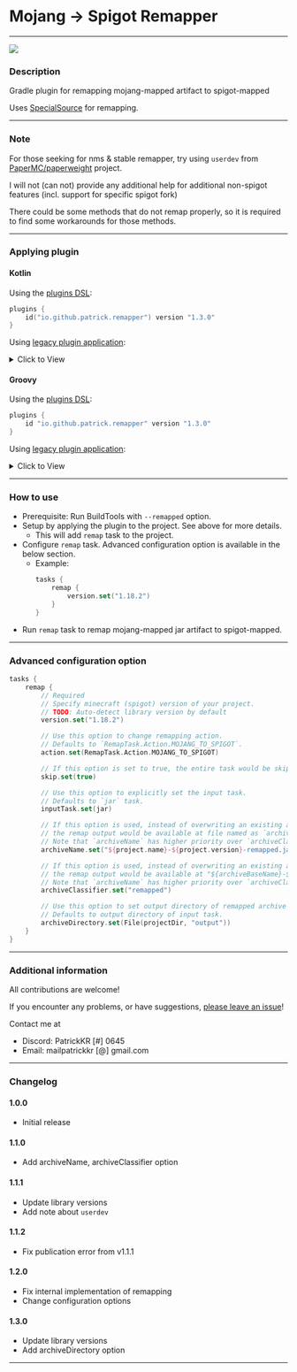 # Mojang -> Spigot Remapper

---

[![](https://img.shields.io/gradle-plugin-portal/v/io.github.patrick.remapper?style=for-the-badge)](https://plugins.gradle.org/plugin/io.github.patrick.remapper)

### Description

Gradle plugin for remapping mojang-mapped artifact to spigot-mapped

Uses [SpecialSource](https://github.com/md-5/SpecialSource) for remapping.

---

### Note

For those seeking for nms & stable remapper, try using `userdev` from [PaperMC/paperweight](https://github.com/PaperMC/paperweight) project.

I will not (can not) provide any additional help for additional non-spigot features (incl. support for specific spigot fork)

There could be some methods that do not remap properly, so it is required to find some workarounds for those methods.

---

### Applying plugin

#### Kotlin

Using the [plugins DSL](https://docs.gradle.org/current/userguide/plugins.html#sec:plugins_block):

```kotlin
plugins {
    id("io.github.patrick.remapper") version "1.3.0"
}
```

Using [legacy plugin application](https://docs.gradle.org/current/userguide/plugins.html#sec:old_plugin_application):
<details><summary>Click to View</summary>

```kotlin
buildscript {
    repositories {
        maven {
            url = uri("https://plugins.gradle.org/m2/")
        }
    }
    dependencies {
        classpath("io.github.patrick-choe:mojang-spigot-remapper:1.3.0")
    }
}

apply(plugin = "io.github.patrick.remapper")
```
</details>

#### Groovy

Using the [plugins DSL](https://docs.gradle.org/current/userguide/plugins.html#sec:plugins_block):

```groovy
plugins {
    id "io.github.patrick.remapper" version "1.3.0"
}
```

Using [legacy plugin application](https://docs.gradle.org/current/userguide/plugins.html#sec:old_plugin_application):
<details><summary>Click to View</summary>

```groovy
buildscript {
    repositories {
        maven {
            url "https://plugins.gradle.org/m2/"
        }
    }
    dependencies {
        classpath "io.github.patrick-choe:mojang-spigot-remapper:1.3.0"
    }
}

apply plugin: "io.github.patrick.remapper"
```
</details>

---

### How to use

- Prerequisite: Run BuildTools with `--remapped` option.
- Setup by applying the plugin to the project. See above for more details.
   - This will add `remap` task to the project.
- Configure `remap` task. Advanced configuration option is available in the below section.
   - Example:
      ```kotlin
      tasks {
          remap {
              version.set("1.18.2")
          }
      }
      ```
- Run `remap` task to remap mojang-mapped jar artifact to spigot-mapped.

---

### Advanced configuration option

```kotlin
tasks {
    remap {
        // Required
        // Specify minecraft (spigot) version of your project.
        // TODO: Auto-detect library version by default
        version.set("1.18.2")

        // Use this option to change remapping action.
        // Defaults to `RemapTask.Action.MOJANG_TO_SPIGOT`.
        action.set(RemapTask.Action.MOJANG_TO_SPIGOT)

        // If this option is set to true, the entire task would be skipped.
        skip.set(true)

        // Use this option to explicitly set the input task.
        // Defaults to `jar` task.
        inputTask.set(jar)

        // If this option is used, instead of overwriting an existing artifact,
        // the remap output would be available at file named as `archiveName`.
        // Note that `archiveName` has higher priority over `archiveClassifier`. 
        archiveName.set("${project.name}-${project.version}-remapped.jar")

        // If this option is used, instead of overwriting an existing artifact,
        // the remap output would be available at "${archiveBaseName}-${archiveVersion}-${archiveClassifier}.jar"
        // Note that `archiveName` has higher priority over `archiveClassifier`. 
        archiveClassifier.set("remapped")

        // Use this option to set output directory of remapped archive file.
        // Defaults to output directory of input task.
        archiveDirectory.set(File(projectDir, "output"))
    }
}
```

---

### Additional information

All contributions are welcome!

If you encounter any problems, or have suggestions, [please leave an issue](https://github.com/patrick-choe/mojang-spigot-remapper/issues)!

Contact me at

- Discord: PatrickKR [#] 0645
- Email: mailpatrickkr [@] gmail.com

---

### Changelog

#### 1.0.0
 - Initial release

#### 1.1.0
 - Add archiveName, archiveClassifier option

#### 1.1.1
 - Update library versions
 - Add note about `userdev`

#### 1.1.2
 - Fix publication error from v1.1.1

#### 1.2.0
 - Fix internal implementation of remapping
 - Change configuration options

#### 1.3.0
 - Update library versions
 - Add archiveDirectory option

---